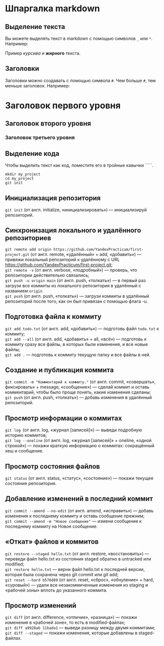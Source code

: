 # Шпаргалка markdown

## Выделение текста

Вы можете выделять текст в markdown с помощью символов `_` или `*`. Например:

Пример _курсива_ и **жирного** текста.

## Заголовки

Заголовки можно создавать с помощью символа `#`. Чем больше `#`, тем меньше заголовок. Например:

# Заголовок первого уровня
## Заголовок второго уровня
### Заголовок третьего уровня

## Выделение кода

Чтобы выделить текст как код, поместите его в тройные кавычки `````. 
```
mkdir my_project
cd my_project
git init
```
## Инициализация репозитория
`git init` (от англ. initialize, «инициализировать») — инициализируй репозиторий.  
## Синхронизация локального и удалённого репозиториев
`git remote add origin https://github.com/YandexPracticum/first-project.git` (от англ. remote, «удалённый» + add, «добавить») — привяжи локальный репозиторий к удалённому с URL https://github.com/YandexPracticum/first-project.git;  
`git remote -v` (от англ. verbose, «подробный») — проверь, что репозитории действительно связались;  
`git push -u origin main` (от англ. push, «толкать») — в первый раз загрузи все коммиты из локального репозитория в удалённый с названием `origin`  
`git push` (от англ. push, «толкать») — загрузи коммиты в удалённый репозиторий после того, как он был привязан с помощью флага -u.  
## Подготовка файла к коммиту
`git add todo.txt` (от англ. add, «добавить») — подготовь файл `todo.txt` к коммиту;  
`git add --all` (от англ. add, «добавить» + all, «всё») — подготовь к коммиту сразу все файлы, в которых были изменения, и все новые файлы;  
`git add .` — подготовь к коммиту текущую папку и все файлы в ней.  
## Создание и публикация коммита
`git commit -m "Комментарий к коммиту."` (от англ. commit, «совершать», фиксировать» + message, «сообщение») — сделай коммит и оставь комментарий, чтобы было проще понять, какие изменения сделаны;  
`git push` (от англ. push, «толкать») — добавь изменения в удалённый репозиторий.  
## Просмотр информации о коммитах  
`git log `(от англ. log, «журнал [записей]») — выведи подробную историю коммитов;  
`git log --oneline` (от англ. log, «журнал [записей]» + oneline, «одной строкой») — покажи краткую информацию о коммитах: сокращённый хеш и сообщение.  
## Просмотр состояния файлов
`git status` (от англ. status, «статус», «состояние») — покажи текущее состояние репозитория.  
## Добавление изменений в последний коммит
`git commit --amend --no-edit` (от англ. amend, «исправить») — добавь изменения к последнему коммиту и оставь сообщение прежним;  
`git commit --amend -m "Новое сообщение"` — измени сообщение к последнему коммиту на Новое сообщение.  
## «Откат» файлов и коммитов
`git restore --staged hello.txt` (от англ. restore, «восстановить») — переведи файл hello.txt из состояния staged обратно в untracked или modified;  
`git restore hello.txt` — верни файл hello.txt к последней версии, которая была сохранена через git commit или git add;  
`git reset --hard b576d89` (от англ. reset, «сброс», «обнуление» + hard, «суровый») — удали все незакоммиченные изменения из staging и «рабочей зоны» вплоть до указанного коммита.  
## Просмотр изменений
`git diff` (от англ. difference, «отличие», «разница») — покажи изменения в «рабочей зоне», то есть в modified-файлах;  
`git diff a9928ab 11bada1` — выведи разницу между двумя коммитами;  
`git diff --staged` — покажи изменения, которые добавлены в staged-файлах.  